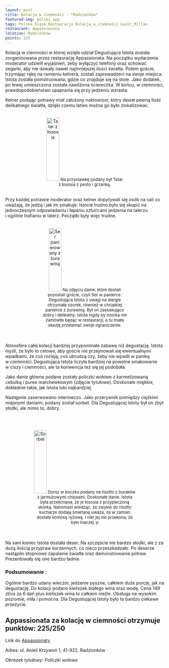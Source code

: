 ```yaml
---
layout: post
title: Kolacja w ciemności - *Radzionków*
featured-img: poliki_app
tags: Polska Śląsk Restauracja Kolacja_w_ciemności Gault_Millau
restaurant: Appassionata
location: Radzionków
points: 225
---
```

Kolacja w ciemności w&nbsp;której wzięła udział Degustująca Istota została zorganizowana przez
restaurację Appassionata.
Na początku wydarzenia moderator udzielił wyjaśnień, żeby wyłączyć telefony oraz schować zegarki,
aby nie dawały nawet najmniejszej ilości światła.
 Potem goście, trzymając rękę na ramieniu kelnera, zostali zaprowadzeni na swoje miejsca.
Istota została poinstruowana, gdzie co znajduje się na stole.
Jako dodatek, po lewej umieszczona została nawilżona ściereczka. W&nbsp;końcu, w&nbsp;ciemności, prawdopodobieństwo
upaprania się przy jedzeniu wzrasta.

Kelner podając potrawy miał założony noktowizor, który dawał pewną ilość delikatnego światła,
 dzięki czemu łatwo można go było zlokalizować.
<br />&ensp;&ensp;&ensp;
<center><div style="width:55%">
   <img src="{{site.img_url}}/img/assets/img/posts/tatar_losos.jpg" alt="Tatar z łososia" height="200px" width="40px" />
   <font size="2">
       Na przystawkę podany był Tatar z&nbsp;łososia z&nbsp;pesto i&nbsp;grzanką.
   </font>
</div></center>
<br />

Przy każdej potrawie moderator oraz kelner dopytywali się osób na sali co uważają, że jedzą i&nbsp;jak im smakuje.
 Istocie trudno było się skupić na jednoczesnym odpowiadaniu i&nbsp;łapaniu sztućcami jedzenia na talerzu
  i&nbsp;ogólnie trafianiu w&nbsp;talerz. Początki były więc trudne.
<br />&ensp;&ensp;&ensp;
<center><div style="width:55%">
   <img src="{{site.img_url}}/img/assets/img/posts/ser_z_zurawina.jpg" alt="Ser panierowany z żurawiną" height="200px" width="40px" />
   <font size="2">
Na zdjęciu danie, które dostali pozostali goście, czyli Ser w panierce.
 Degustująca Istota z&nbsp;uwagi na alergie otrzymała ozorek, również w&nbsp;chrupkiej panierce z&nbsp;żurawiną.
  Był on zaskakująco dobry i&nbsp;delikatny. Istota nigdy by ozorka nie zamówiła będąc w&nbsp;restauracji,
  a&nbsp;tu miała okazję przełamać swoje ograniczenie.
   </font>
</div></center>
<br />&ensp;&ensp;&ensp;

Atmosfera całej kolacji bardziej przypominała zabawę niż degustację.
Istota myśli, że było to celowe, aby goście nie przejmowali się ewentualnymi wpadkami,
 że coś rozleją, coś ubrudzą czy, żeby nie wpadli w panikę w&nbsp;ciemności.
 Degustująca Istota liczyła bardziej na powolne smakowanie w&nbsp;ciszy i&nbsp;ciemności,
  ale ta konwencja też się jej podobała.

Jako danie główne podane zostały policzki wołowe z&nbsp;karmelizowaną cebulką i&nbsp;puree marchewkowym
 (zdjęcie tytułowe).
 Doskonale miękkie, dokładnie takie, jak Istota lubi najbardziej.

Następnie zaserwowano intermezzo. Jako przerywnik pomiędzy ciężkimi mięsnymi daniami,
 podany został sorbet. Dla Degustującej Istoty był on zbyt słodki, ale mimo to, dobry.

<br />&ensp;&ensp;&ensp;
<center><div style="width:65%">
   <img src="{{site.img_url}}/img/assets/img/posts/dorsz_z_boczkiem.jpg" alt="Sorbet" height="200px" width="40px" />
   <font size="2">
    Dorsz w&nbsp;boczku podany na risotto z&nbsp;buraków z&nbsp;jarmużowymi chipsami.
Doskonałe danie. Istota była przekonana, że je łososia z&nbsp;przypieczoną skórką.
Natomiast wiedząc, że zwykle do risotto kucharze dodają śmietanę uważa, że w zamian dostała komosę ryżową.
 I&nbsp;nikt jej nie przekona, że było inaczej :p
   </font>
</div></center>
<br />&ensp;&ensp;&ensp;

Na sam koniec Istota dostała deser. Na szczęście nie bardzo słodki,
ale z&nbsp;za dużą ilością przypraw korzennych, co nieco przeszkadzało.
Po deserze nastąpiło stopniowe zapalanie światła oraz demonstrowanie potraw. Prezentowały się one bardzo ładnie.

### Podsumowanie :
Ogólnie bardzo udany wieczór, jedzenie pyszne, całkiem duże porcje, jak na degustację.
 Do kolacji podano kieliszek białego wina oraz wodę.
 Cena  149 zł/os za 6 dań plus kieliszek wina to całkiem nieźle.
 Obsługa na wysokim poziomie, miła i&nbsp;pomocna.
 Dla Degustującej Istoty było to bardzo ciekawe przeżycie.

## Appassionata za kolację w ciemności otrzymuje punktów: **225/250**
Link do [Appassionaty]

Adres:
ul. Anieli Krzywoń 1,
41-922, Radzionków

_Obrazek tytułowy: Policzki wołowe_

[Appassionaty]: https://appassionata.com.pl/
